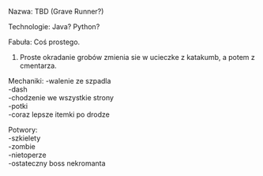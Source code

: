 Nazwa: TBD (Grave Runner?)

Technologie: Java? Python?

Fabuła: Coś prostego.
1) Proste okradanie grobów zmienia sie w ucieczke z katakumb, a potem z cmentarza.

Mechaniki:
-walenie ze szpadla\
-dash\
-chodzenie we wszystkie strony\
-potki\
-coraz lepsze itemki po drodze

Potwory:\
-szkielety\
-zombie\
-nietoperze\
-ostateczny boss nekromanta


